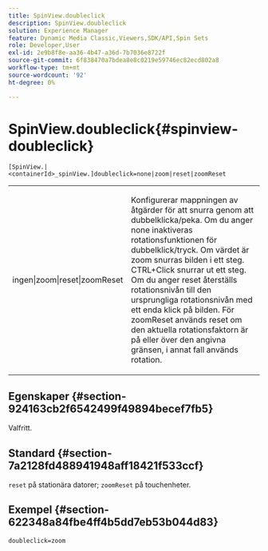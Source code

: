 ```yaml
---
title: SpinView.doubleclick
description: SpinView.doubleclick
solution: Experience Manager
feature: Dynamic Media Classic,Viewers,SDK/API,Spin Sets
role: Developer,User
exl-id: 2e9b8f8e-aa36-4b47-a36d-7b7036e8722f
source-git-commit: 6f838470a7bdea8e8c0219e59746ec82ecd802a8
workflow-type: tm+mt
source-wordcount: '92'
ht-degree: 0%

---
```


# SpinView.doubleclick{#spinview-doubleclick}

`[SpinView.|<containerId>_spinView.]doubleclick=none|zoom|reset|zoomReset`

<table id="table_E314540D347D47699C04EB80D20C0721"> 
 <tbody> 
  <tr> 
   <td colname="col1"> <p> <span class="codeph"> ingen|zoom|reset|zoomReset </span> </p> </td> 
   <td colname="col2"> <p> Konfigurerar mappningen av åtgärder för att snurra genom att dubbelklicka/peka. Om du anger <span class="codeph"> none </span> inaktiveras rotationsfunktionen för dubbelklick/tryck. Om värdet är <span class="codeph"> zoom </span> snurras bilden i ett steg. CTRL+Click snurrar ut ett steg. Om du anger <span class="codeph"> reset </span> återställs rotationsnivån till den ursprungliga rotationsnivån med ett enda klick på bilden. För <span class="codeph"> zoomReset </span> används reset om den aktuella rotationsfaktorn är på eller över den angivna gränsen, i annat fall används rotation. </p> </td> 
  </tr> 
 </tbody> 
</table>

## Egenskaper {#section-924163cb2f6542499f49894becef7fb5}

Valfritt.

## Standard {#section-7a2128fd488941948aff18421f533ccf}

`reset` på stationära datorer; `zoomReset` på touchenheter.

## Exempel {#section-622348a84fbe4ff4b5dd7eb53b044d83}

`doubleclick=zoom`
